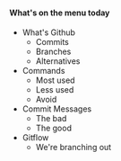 #### What's on the menu today 

- What's Github
  - Commits
  - Branches
  - Alternatives 
- Commands
  - Most used
  - Less used
  - Avoid
- Commit Messages
  - The bad
  - The good
- Gitflow
  - We're branching out